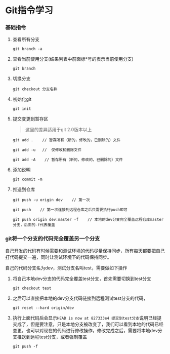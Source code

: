 # Git指令学习

### 基础指令

1. 查看所有分支

   ```git
   git branch -a
   ```

2. 查看当前使用分支(结果列表中前面标*号的表示当前使用分支)

   ```git
   git branch
   ```

3. 切换分支

   ```git
   git checkout 分支名称
   ```

4. 初始化git

   ```git
   git init
   ```

5. 提交变更到暂存区

   > 这里的差异适用于git 2.0版本以上

   ```git
   git add .    // 暂存所有（新的，修改的，已删除的）文件
   
   git add -u   //  仅修改和删除文件
   
   git add -A    // 暂存所有（新的，修改的，已删除的）文件
   ```

6. 添加说明

   ```git
   git commit -m
   ```

7. 推送到仓库

   ```git
   git push -u origin dev    // 第一次
   
   git push    // 第一次连接到远程仓库之后只需要执行push即可
   
   git push origin dev:master -f    // 本地的dev分支完全覆盖远程仓库master分支，后面的-f代表覆盖
   ```

### git将一个分支的代码完全覆盖另一个分支

自己开发的代码有时候需要和测试环境的代码尽量保持同步，所有每天都要把自己打代码提交一遍，同时让测试环境下的代码保持同步。

自己的代码分支名为dev，测试分支名叫test，需要做如下操作

1. 将自己本地dev分支的代码完全覆盖test分支，首先需要切换到test分支

   ```git
   git checkout test
   ```

2. 之后可以直接把本地的dev分支代码链接到远程测试test分支的代码，

   ```git
   git reset --hard origin/dev
   ```

3. 执行上面代码后会显示`HEAD is now at 827333e4 提交到test分支`说明已经提交成了，但是要注意，只是本地分支被改变了，我们可以看到本地的代码已经变更，也可以对现在的代码进行修改操作，修改完成之后，需要将本地dev分支推送到远程test分支，或者强制覆盖

   ```git
   git push -f
   ```

   

